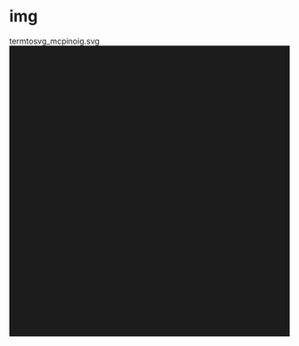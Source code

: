# img

termtosvg_mcpinoig.svg
![alt text](https://raw.githubusercontent.com/9mo/img/master/termtosvg_mcpinoig.svg)